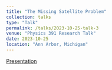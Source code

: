 ```yaml
---
title: "The Missing Satellite Problem"
collection: talks
type: "Talk"
permalink: /talks/2023-10-25-talk-3
venue: "Physics 391 Research Talk"
date: 2023-10-25
location: "Ann Arbor, Michigan"
---
```


[Presentation](https://docs.google.com/presentation/d/12ZPLKsB3NOQVPFnyg53oK3CNQMRKP0r8/edit#slide=id.p1)
